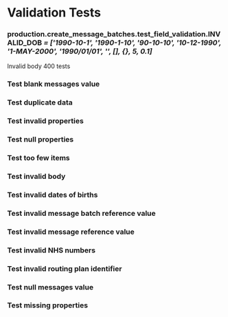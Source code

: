 # Validation Tests

### production.create_message_batches.test_field_validation.INVALID_DOB *= ['1990-10-1', '1990-1-10', '90-10-10', '10-12-1990', '1-MAY-2000', '1990/01/01', '', [], {}, 5, 0.1]*

Invalid body 400 tests


### Test blank messages value


### Test duplicate data


### Test invalid properties


### Test null properties


### Test too few items


### Test invalid body


### Test invalid dates of births


### Test invalid message batch reference value


### Test invalid message reference value


### Test invalid NHS numbers


### Test invalid routing plan identifier


### Test null messages value


### Test missing properties
